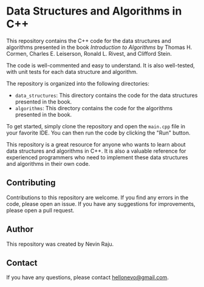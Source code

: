 # Data Structures and Algorithms in C++

This repository contains the C++ code for the data structures and algorithms presented in the book *Introduction to Algorithms* by Thomas H. Cormen, Charles E. Leiserson, Ronald L. Rivest, and Clifford Stein.

The code is well-commented and easy to understand. It is also well-tested, with unit tests for each data structure and algorithm.

The repository is organized into the following directories:

* `data_structures`: This directory contains the code for the data structures presented in the book.
* `algorithms`: This directory contains the code for the algorithms presented in the book.

To get started, simply clone the repository and open the `main.cpp` file in your favorite IDE. You can then run the code by clicking the "Run" button.

This repository is a great resource for anyone who wants to learn about data structures and algorithms in C++. It is also a valuable reference for experienced programmers who need to implement these data structures and algorithms in their own code.

## Contributing

Contributions to this repository are welcome. If you find any errors in the code, please open an issue. If you have any suggestions for improvements, please open a pull request.

## Author

This repository was created by Nevin Raju.

## Contact

If you have any questions, please contact hellonevo@gmail.com.
